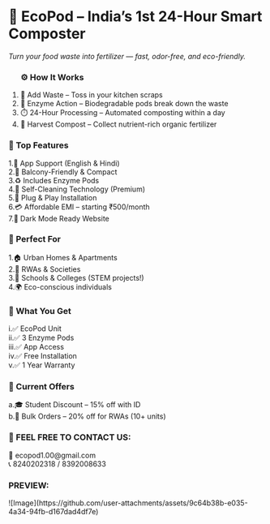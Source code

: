 # 🌿 EcoPod – India’s 1st 24-Hour Smart Composter
<i>Turn your food waste into fertilizer — fast, odor-free, and eco-friendly.</i>
<ol>
<h3>⚙️ How It Works<br></h3>
<li>🥕 Add Waste – Toss in your kitchen scraps</li>
<li>🧪 Enzyme Action – Biodegradable pods break down the waste</li>
<li>⏱️ 24-Hour Processing – Automated composting within a day</li>
<li>🌱 Harvest Compost – Collect nutrient-rich organic fertilizer</li>
</ol>

<h3>🚀 Top Features</h3>
1.📱 App Support (English & Hindi)<br>
2.🏡 Balcony-Friendly & Compact<br>
3.♻️ Includes Enzyme Pods<br>
4.🧼 Self-Cleaning Technology (Premium)<br>
5.🔌 Plug & Play Installation<br>
6.💳 Affordable EMI – starting ₹500/month<br>
7.🌙 Dark Mode Ready Website<br>

<h3>🎯 Perfect For</h3>
1.🏠 Urban Homes & Apartments<br>
2.🏢 RWAs & Societies<br>
3.🏫 Schools & Colleges (STEM projects!)<br>
4.🌍 Eco-conscious individuals

<h3>🎁 What You Get</h3>
i.✅ EcoPod Unit<br>
ii.✅ 3 Enzyme Pods<br>
iii.✅ App Access<br>
iv.✅ Free Installation<br>
v.✅ 1 Year Warranty

<h3>🎉 Current Offers</h3>
a.🎓 Student Discount – 15% off with ID<br>
b.🏢 Bulk Orders – 20% off for RWAs (10+ units)


<h3>💬 FEEL FREE TO CONTACT US:</h3>
📧 ecopod1.00@gmail.com <br>
📞 8240202318 / 8392008633 


<h3> PREVIEW: </h3>
![Image](https://github.com/user-attachments/assets/9c64b38b-e035-4a34-94fb-d167dad4df7e)
